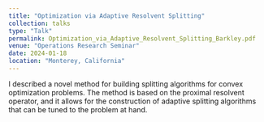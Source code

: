 ```yaml
---
title: "Optimization via Adaptive Resolvent Splitting"
collection: talks
type: "Talk"
permalink: Optimization_via_Adaptive_Resolvent_Splitting_Barkley.pdf
venue: "Operations Research Seminar"
date: 2024-01-18
location: "Monterey, California"
---
```


I described a novel method for building splitting algorithms for convex optimization problems. The method is based on the proximal resolvent operator, and it allows for the construction of adaptive splitting algorithms that can be tuned to the problem at hand.
